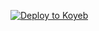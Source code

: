 [![Deploy to Koyeb](https://www.koyeb.com/static/images/deploy/button.svg)](https://app.koyeb.com/deploy?name=bayok-camfyui&type=git&repository=CraftBlack%2Fbayok-camfyui&branch=main&builder=dockerfile&instance_type=gpu-nvidia-rtx-4000-sff-ada&regions=eu&instances_min=0&autoscaling_sleep_idle_delay=300)

